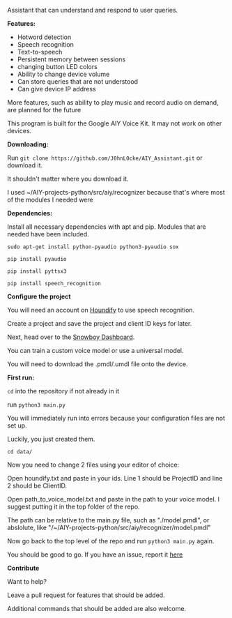 Assistant that can understand and respond to user queries.


**Features:**
- Hotword detection
- Speech recognition
- Text-to-speech
- Persistent memory between sessions
- changing button LED colors
- Ability to change device volume
- Can store queries that are not understood
- Can give device IP address

More features, such as ability to play music and record audio on demand, are planned for the future

This program is built for the Google AIY Voice Kit. It may not work on other devices.


**Downloading:**

Run `git clone https://github.com/J0hnL0cke/AIY_Assistant.git` or download it.

It shouldn't matter where you download it.

I used ~/AIY-projects-python/src/aiy/recognizer because that's where most of the modules I needed were


**Dependencies:**

Install all necessary dependencies with apt and pip. Modules that are needed have been included.

`sudo apt-get install python-pyaudio python3-pyaudio sox`

`pip install pyaudio`

`pip install pyttsx3`

`pip install speech_recognition`


**Configure the project**

You will need an account on [Houndify](houndify.com) to use speech recognition.

Create a project and save the project and client ID keys for later.

Next, head over to the [Snowboy Dashboard](https://snowboy.kitt.ai/dashboard).

You can train a custom voice model or use a universal model.

You will need to download the .pmdl/.umdl file onto the device. 


**First run:**

 `cd` into the repository if not already in it
 
 run `python3 main.py`

 You will immediately run into errors because your configuration files are not set up.
 
 Luckily, you just created them.
 
 `cd data/`
 
 Now you need to change 2 files using your editor of choice:
 
 Open houndify.txt and paste in your ids. Line 1 should be ProjectID and line 2 should be ClientID.
 
 Open path_to_voice_model.txt and paste in the path to your voice model. I suggest putting it in the top folder of the repo.
 
 The path can be relative to the main.py file, such as "./model.pmdl", or abslolute, like "/~/AIY-projects-python/src/aiy/recognizer/model.pmdl"
 
 Now go back to the top level of the repo and run `python3 main.py` again.
 
 You should be good to go. If you have an issue, report it [here](https://github.com/J0hnL0cke/AIY_Assistant/issues/new)
 
 
 **Contribute**
 
 Want to help?
 
 Leave a pull request for features that should be added.
 
 Additional commands that should be added are also welcome.
